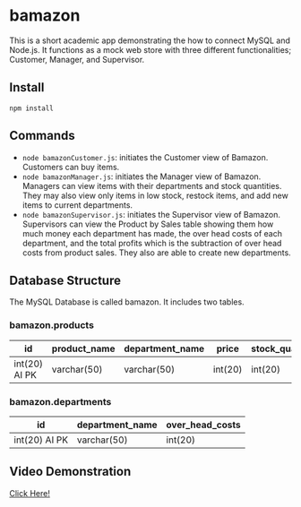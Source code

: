 # bamazon
This is a short academic app demonstrating the how to connect MySQL and Node.js. It functions as a mock web store with three different functionalities; Customer, Manager, and Supervisor.

## Install
`npm install`

## Commands
* `node bamazonCustomer.js`:
initiates the Customer view of Bamazon.  Customers can buy items.
* `node bamazonManager.js`:
initiates the Manager view of Bamazon.  Managers can view items with their departments and stock quantities.  They may also view only items in low stock, restock items, and add new items to current departments.
* `node bamazonSupervisor.js`:
initiates the Supervisor view of Bamazon.  Supervisors can view the Product by Sales table showing them how much money each department has made, the over head costs of each department, and the total profits which is the subtraction of over head costs from product sales.  They also are able to create new departments.

## Database Structure
The MySQL Database is called bamazon.  It includes two tables.
### bamazon.products

id | product_name | department_name | price | stock_quantity | product_sales 
------------ | ------------- |------------ | ------------- | ------------ | -------------
int(20) AI PK | varchar(50) | varchar(50) | int(20) | int(20) | int(20)

### bamazon.departments

id | department_name | over_head_costs
------------ | ------------- |------------
int(20) AI PK | varchar(50) | int(20) 

## Video Demonstration
<a href="https://youtu.be/9YW2XWnSX3c" target="_blank">Click Here!</a>
